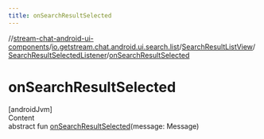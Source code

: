 ```yaml
---
title: onSearchResultSelected
---
```

//[stream-chat-android-ui-components](../../../../index.md)/[io.getstream.chat.android.ui.search.list](../../index.md)/[SearchResultListView](../index.md)/[SearchResultSelectedListener](index.md)/[onSearchResultSelected](onSearchResultSelected.md)



# onSearchResultSelected  
[androidJvm]  
Content  
abstract fun [onSearchResultSelected](onSearchResultSelected.md)(message: Message)  



